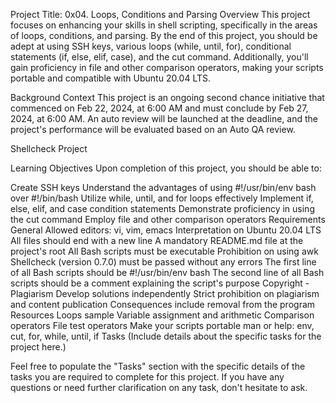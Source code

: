 Project Title: 0x04. Loops, Conditions and Parsing
Overview
This project focuses on enhancing your skills in shell scripting, specifically in the areas of loops, conditions, and parsing. By the end of this project, you should be adept at using SSH keys, various loops (while, until, for), conditional statements (if, else, elif, case), and the cut command. Additionally, you'll gain proficiency in file and other comparison operators, making your scripts portable and compatible with Ubuntu 20.04 LTS.

Background Context
This project is an ongoing second chance initiative that commenced on Feb 22, 2024, at 6:00 AM and must conclude by Feb 27, 2024, at 6:00 AM. An auto review will be launched at the deadline, and the project's performance will be evaluated based on an Auto QA review.

Shellcheck Project


Learning Objectives
Upon completion of this project, you should be able to:

Create SSH keys
Understand the advantages of using #!/usr/bin/env bash over #!/bin/bash
Utilize while, until, and for loops effectively
Implement if, else, elif, and case condition statements
Demonstrate proficiency in using the cut command
Employ file and other comparison operators
Requirements
General
Allowed editors: vi, vim, emacs
Interpretation on Ubuntu 20.04 LTS
All files should end with a new line
A mandatory README.md file at the project's root
All Bash scripts must be executable
Prohibition on using awk
Shellcheck (version 0.7.0) must be passed without any errors
The first line of all Bash scripts should be #!/usr/bin/env bash
The second line of all Bash scripts should be a comment explaining the script's purpose
Copyright - Plagiarism
Develop solutions independently
Strict prohibition on plagiarism and content publication
Consequences include removal from the program
Resources
Loops sample
Variable assignment and arithmetic
Comparison operators
File test operators
Make your scripts portable
man or help: env, cut, for, while, until, if
Tasks
(Include details about the specific tasks for the project here.)

Feel free to populate the "Tasks" section with the specific details of the tasks you are required to complete for this project. If you have any questions or need further clarification on any task, don't hesitate to ask.





